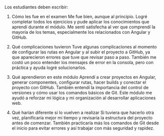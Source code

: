 Los estudiantes deben escribir: 
1. Cómo les fue en el examen 
    Me fue bien, aunque al principio. Logré completar todos los ejercicios y pude aplicar los conocimientos que aprendí durante el módulo. Me sentí satisfecha al ver que comprendí la mayoría de los temas, especialmente los relacionados con Angular y GitHub.

2. Qué complicaciones tuvieron 
    Tuve algunas complicaciones al momento de configurar las rutas en Angular y al subir el proyecto a GitHub, ya que aparecieron errores que tuve que revisar paso a paso. También me costó un poco entender los mensajes de error en la consola, pero con práctica y ayuda logré solucionarlos.

3. Qué aprendieron en este módulo 
    Aprendí a crear proyectos en Angular, generar componentes, configurar rutas, hacer builds y conectar el proyecto con GitHub. También entendí la importancia del control de versiones y cómo usar los comandos básicos de Git. Este módulo me ayudó a reforzar mi lógica y mi organización al desarrollar aplicaciones web.

4. Qué harían diferente si lo vuelven a realizar 
    Si tuviera que hacerlo otra vez, planificaría mejor mi tiempo y revisaría la estructura del proyecto antes de comenzar. También practicaría más los comandos de Git desde el inicio para evitar errores y así trabajar con más seguridad y rapidez.
